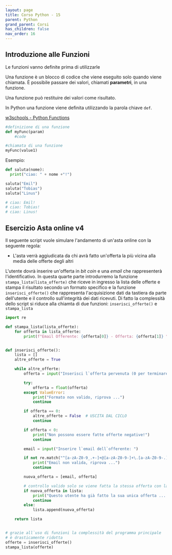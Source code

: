 ```yaml
---
layout: page
title: Corso Python - 15
parent: Python
grand_parent: Corsi
has_children: false
nav_order: 16
---
```


## Introduzione alle Funzioni
Le funzioni vanno definite prima di utilizzarle

Una funzione è un blocco di codice che viene eseguito solo quando viene chiamata.
È possibile passare dei valori, chiamati **parametri**, in una funzione.

Una funzione può restituire dei valori come risultato.

In Python una funzione viene definita utilizzando la parola chiave `def`.

[w3schools - Python Functions](https://www.w3schools.com/python/python_functions.asp)

```py
#definizione di una funzione
def myFunc(param)
    #code

#chiamata di una funzione
myFunc(value1)
```

Esempio:

```py
def saluta(nome):
  print("ciao: " + nome +"!")

saluta("Emil")
saluta("Tobias")
saluta("Linus")

# ciao: Emil!
# ciao: Tobias!
# ciao: Linus!
```

## Esercizio Asta online v4

Il seguente script vuole simulare l'andamento di un'asta online con la seguente regola:
- L'asta verrà aggiudicata da chi avrà fatto un'offerta la più vicina alla media delle offerte degli altri

L'utente dovrà inserire un'offerta in *bit coin* e una *email* che rappresenterà l'identificativo. In questa quarte parte introdurremo la funzione `stampa_lista(lista_offerte)` che riceve in ingresso la lista delle offerte e stampa il risultato secondo un formato specifico e la funzione `inserisci_offerte()` che rappresenta l'acquisizione dati da tastiera da parte dell'utente e il controllo sull'integrità dei dati ricevuti. Di fatto la complessità dello script si riduce alla chiamta di due funzioni: `inserisci_offerte()` e `stampa_lista`

```py
import re

def stampa_lista(lista_offerte):
    for offerta in lista_offerte:
        print(f"Email Offerente: {offerta[0]} - Offerta: {offerta[1]} ")


def inserisci_offerte():
    lista = []
    altre_offerte = True

    while altre_offerte:
        offerta = input("Inserisci l`offerta pervenuta (0 per terminare): ")

        try:
            offerta = float(offerta)
        except ValueError:
            print("Formato non valido, riprova ...")
            continue

        if offerta == 0:
            altre_offerte = False  # USCITA DAL CICLO
            continue

        if offerta < 0:
            print("Non possono essere fatte offerte negative!")
            continue

        email = input("Inserire l`email dell`offerente: ")

        if not re.match("^[a-zA-Z0-9_.+-]+@[a-zA-Z0-9-]+\.[a-zA-Z0-9-.]+$", email):
            print("Email non valida, riprova ...")
            continue

        nuova_offerta = [email, offerta]

        # controllo valido solo se viene fatta la stessa offerta con la stessa mail ... limitato!
        if nuova_offerta in lista:
            print("Questo utente ha già fatto la sua unica offerta ... respinto!")
            continue
        else:
            lista.append(nuova_offerta)

    return lista


# grazie all`uso di funzioni la complessità del programma principale
# è drasticamente ridotta
offerte = inserisci_offerte()
stampa_lista(offerte)
```